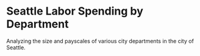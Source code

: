 # Seattle Labor Spending by Department
Analyzing the size and payscales of various city departments in the city of Seattle.
